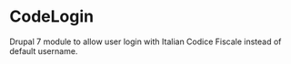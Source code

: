CodeLogin
=========

Drupal 7 module to allow user login with Italian Codice Fiscale instead of default username. 

